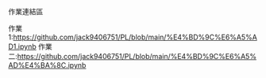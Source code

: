 作業連結區  

作業1:https://github.com/jack9406751/PL/blob/main/%E4%BD%9C%E6%A5%AD1.ipynb
作業二:https://github.com/jack9406751/PL/blob/main/%E4%BD%9C%E6%A5%AD%E4%BA%8C.ipynb
